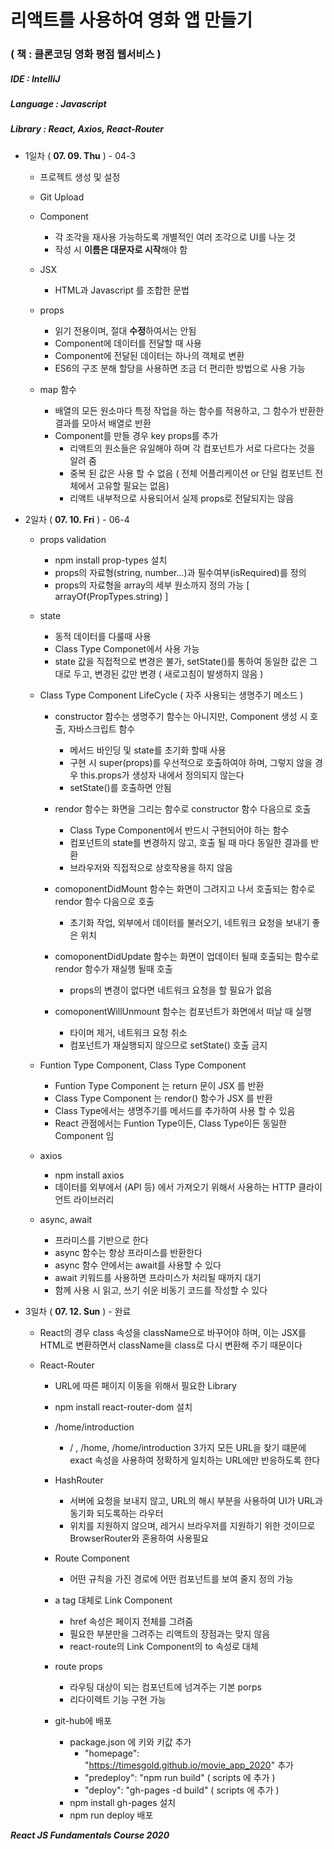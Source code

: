 # 리액트를 사용하여 영화 앱 만들기
### ( 책 : 클론코딩 영화 평점 웹서비스 )

##### IDE : IntelliJ
##### Language : Javascript
##### Library : React, Axios, React-Router

* 1일차 ( **07. 09. Thu** ) - 04-3
    * 프로젝트 생성 및 설정
    
    * Git Upload
    
    * Component
        * 각 조각을 재사용 가능하도록 개별적인 여러 조각으로 UI를 나눈 것
        * 작성 시 **이름은 대문자로 시작**해야 함
        
    * JSX
        * HTML과 Javascript 를 조합한 문법
        
    * props
        * 읽기 전용이며, 절대 **수정**하여서는 안됨
        * Component에 데이터를 전달할 때 사용 
        * Component에 전달된 데이터는 하나의 객체로 변환
        * ES6의 구조 분해 할당을 사용하면 조금 더 편리한 방법으로 사용 가능
        
    * map 함수
        * 배열의 모든 원소마다 특정 작업을 하는 함수를 적용하고, 그 함수가 반환한 결과를 모아서 배열로 반환
        * Component를 만들 경우 key props를 추가
            * 리액트의 원소들은 유일해야 하며 각 컴포넌트가 서로 다르다는 것을 알려 줌
            * 중복 된 값은 사용 할 수 없음 ( 전체 어플리케이션 or 단일 컴포넌트 전체에서 고유할 필요는 없음)
            * 리액트 내부적으로 사용되어서 실제 props로 전달되지는 않음

* 2일차 ( **07. 10. Fri** ) - 06-4
    * props validation
        * npm install prop-types 설치
        * props의 자료형(string, number...)과 필수여부(isRequired)를 정의
        * props의 자료형을 array의 세부 원소까지 정의 가능 [ arrayOf(PropTypes.string) ]
        
    * state
        * 동적 데이터를 다룰때 사용
        * Class Type Componet에서 사용 가능
        * state 값을 직접적으로 변경은 불가, setState()를 통하여 동일한 값은 그대로 두고, 변경된 값만 변경 ( 새로고침이 발생하지 않음 )
        
    * Class Type Component LifeCycle ( 자주 사용되는 생명주기 메소드 )
        * constructor 함수는 생명주기 함수는 아니지만, Component 생성 시 호출, 자바스크립트 함수
            * 메서드 바인딩 및 state를 초기화 할때 사용
            * 구현 시 super(props)를 우선적으로 호출하여야 하며, 그렇지 않을 경우 this.props가 생성자 내에서 정의되지 않는다
            * setState()를 호출하면 안됨
            
        * rendor 함수는 화면을 그리는 함수로 constructor 함수 다음으로 호출
            * Class Type Component에서 반드시 구현되어야 하는 함수
            * 컴포넌트의 state를 변경하지 않고, 호출 될 때 마다 동일한 결과를 반환
            * 브라우저와 직접적으로 상호작용을 하지 않음
            
        * comoponentDidMount 함수는 화면이 그려지고 나서 호출되는 함수로 rendor 함수 다음으로 호출
            * 초기화 작업, 외부에서 데이터를 불러오기, 네트워크 요청을 보내기 좋은 위치
             
        * comoponentDidUpdate 함수는 화면이 업데이터 될때 호출되는 함수로 rendor 함수가 재실행 될때 호출
            * props의 변경이 없다면 네트워크 요청을 할 필요가 없음
            
        * comoponentWillUnmount 함수는 컴포넌트가 화면에서 떠날 때 실행
            * 타이머 제거, 네트워크 요청 취소
            * 컴포넌트가 재실행되지 않으므로 setState() 호출 금지
        
    * Funtion Type Component, Class Type Component
        * Funtion Type Component 는 return 문이 JSX 를 반환
        * Class Type Component 는 rendor() 함수가 JSX 를 반환
        * Class Type에서는 생명주기를 메서드를 추가하여 사용 할 수 있음
        * React 관점에서는 Funtion Type이든, Class Type이든 동일한 Component 임
        
    * axios
        * npm install axios
        * 데이터를 외부에서 (API 등) 에서 가져오기 위해서 사용하는 HTTP 클라이언트 라이브러리
        
    * async, await
        * 프라미스를 기반으로 한다
        * async 함수는 항상 프라미스를 반환한다
        * async 함수 안에서는 await를 사용할 수 있다 
        * await 키워드를 사용하면 프라미스가 처리될 때까지 대기
        * 함께 사용 시 읽고, 쓰기 쉬운 비동기 코드를 작성할 수 있다
        
* 3일차 ( **07. 12. Sun** ) - 완료
    * React의 경우 class 속성을 className으로 바꾸어야 하며, 이는 JSX를 HTML로 변환하면서 className을 class로 다시 변환해 주기 때문이다
    
    * React-Router
        * URL에 따른 페이지 이동을 위해서 필요한 Library
        * npm install react-router-dom 설치
        * /home/introduction
            * / , /home, /home/introduction 3가지 모든 URL을 찾기 떄문에 exact 속성을 사용하여 정확하게 일치하는 URL에만 반응하도록 한다
        
        * HashRouter
            * 서버에 요청을 보내지 않고, URL의 해시 부분을 사용하여 UI가 URL과 동기화 되도록하는 라우터
            * 위치를 지원하지 않으며, 레거시 브라우저를 지원하기 위한 것이므로 BrowserRouter와 혼용하여 사용필요
        
        * Route Component
            * 어떤 규칙을 가진 경로에 어떤 컴포넌트를 보여 줄지 정의 가능
        
        * a tag 대체로 Link Component
            * href 속성은 페이지 전체를 그려줌
            * 필요한 부분만을 그려주는 리액트의 장점과는 맞지 않음
            * react-route의 Link Component의 to 속성로 대체
            
        * route props
            * 라우팅 대상이 되는 컴포넌트에 넘겨주는 기본 porps
            * 리다이렉트 기능 구현 가능
    
        * git-hub에 배포
            * package.json 에 키와 키값 추가
                * "homepage": "https://timesgold.github.io/movie_app_2020" 추가
                * "predeploy": "npm run build" ( scripts 에 추가 )
                * "deploy": "gh-pages -d build" ( scripts 에 추가 )
            * npm install gh-pages 설치
            * npm run deploy 배포 
            
***React JS Fundamentals Course 2020***